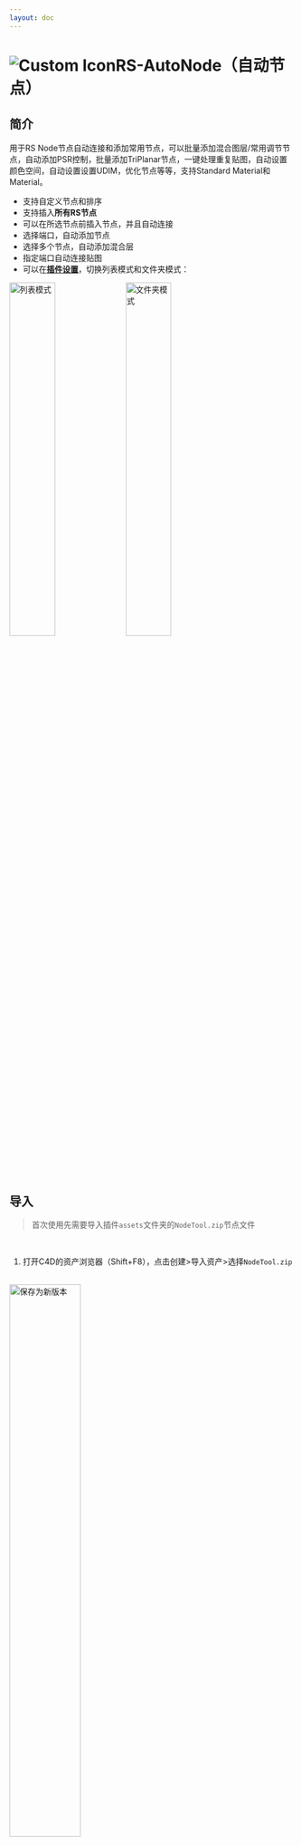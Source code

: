 ```yaml
---
layout: doc
---
```

# <span class="h1-icon"><img src="/img/RS-QuickNode.webp" alt="Custom Icon"></span>RS-AutoNode（自动节点）

## 简介

用于RS Node节点自动连接和添加常用节点，可以批量添加混合图层/常用调节节点，自动添加PSR控制，批量添加TriPlanar节点，一键处理重复贴图，自动设置颜色空间，自动设置设置UDIM，优化节点等等，支持Standard Material和 Material。

- 支持自定义节点和排序
- 支持插入**所有RS节点**
- 可以在所选节点前插入节点，并且自动连接
- 选择端口，自动添加节点
- 选择多个节点，自动添加混合层
- 指定端口自动连接贴图
- 可以在[**插件设置**](01-RNT-setting#文件夹-列表模式)，切换列表模式和文件夹模式：

<div class="img-to" >
  <img data-zoomable src="/img/plugin_list_mode.webp" alt="列表模式" width=40%>
  <img data-zoomable src="/img/plugin_folder_mode.webp" alt="文件夹模式" width=40%>
</div>

<br/>

## 导入

> 首次使用先需要导入插件`assets`文件夹的`NodeTool.zip`节点文件

<br/>

1. 打开C4D的资产浏览器（Shift+F8），点击创建>导入资产>选择`NodeTool.zip`
<br/>

<img data-zoomable src="/img/import_node_assets.webp" alt="保存为新版本" width=50%>

<br/>
<br/>

2. 导入之后可以在redshift的节点中的NodeTool文件夹找到相关节点资产

> 需要切换渲染器为Redshift，新建RS材质，然后打开材质节点面板才能看到节点资产文件

<br/>
<img data-zoomable src="/img/browse_node_assets.webp" alt="保存为新版本" width=50%>

<br/>

## 自定义节点资产

1. TriPlanar Control、UV PSR、Blur Node是打包好的节点资产，如果有需要可以选中节点后自己`自定义编辑`并且`保存为新版本`,下次调用就是新版本的节点资产。

2. 其他节点文件为空节点，用于调用命令，请不要修改

```
插件调用之后会自动转为节点组，所以如果是用农场或者分享工程也不受影响
```

<img data-zoomable src="/img/edit_node_assets.webp" alt="编辑节点资产" width=50%>
<img data-zoomable src="/img/save_node_as_new_version.webp" alt="保存为新版本" width=70%>

<br />
<br/>

## 设置菜单和常用节点

- AutoNode弹出菜单，可以在命令管理（Shift+F12）设置快捷键
- AutoNode的菜单可以在[**插件设置**](01-RNT-setting#文件夹-列表模式)切换列表模式。  
- 常用的节点可以点击右边的心形图标，设置过的节点会排在前面

<br />

<video controls>
  <source src="/img/autonode-set_common_nodes.webm" type="video/webm">
</video>

<br />
<br />

## 使用

- 选择需要插入的节点或者端口，然后在AutoNode的弹出菜单中选择节点`双击`

```md
在搜索栏输入`01`可以筛选TO PBR通道命令节点，输入`00`可以筛选命令节点
```

<br />

### 插入节点的三种方式

<br />
<br />

#### 1. 选择节点插入
* 选中节点，然后在AutoNode的弹出菜单中选择节点`双击`
* 一般用于调节节点的插入

<video controls>
  <source src="/img/autonode-insert_node_based_on_selection.webm" type="video/webm">
</video>
<br/>
<br/>

#### 2. 选择端口插入
* 选择需要插入的端口，然后在AutoNode的弹出菜单中选择节点`双击`
* 一般用于噪波等节点的插入

<video controls>
  <source src="/img/autonode-insert_node_based_on_port_selection.webm" type="video/webm">
</video>
<br/>
<br/>

#### 3. 选择节指定端口插入
* 选择需要插入的节点和端口，然后在AutoNode的弹出菜单中选择插入节点`双击`
* 用于一个节点连接多个端口的情况

<video controls>
  <source src="/img/autonode-insert_node_at_specified_port.webm" type="video/webm">
</video>
<br/>
<br/>


### 多选自动连接
* 选择多个节点，会自动连接
* 插件对所有节点进行了自动连接的设置，部分节点没有多个输入端口会跳过

<br/>

<video controls>
  <source src="/img/rs-nodetool_v2_4_auto_double_node.webm" type="video/webm">
</video>
<br/>
<br/>


### 混合节点的优化
* 插入节点对Color Layer、Bump Blender、Displacement Blender、Shader Switch节点进行了特别的优化
* 选择多个节点，会自动连接

> 如果想连接到材质还可以用[**TO PBR**](#to-pbr-指定通道连接)的命令

<br/>

<video controls>
  <source src="/img/autonode-layer_blend_node.webm" type="video/webm">
</video>
<br/>
<video controls>
  <source src="/img/rs-nodetool_v2_4_auto_rsshaderswitch.webm" type="video/webm">
</video>
<br/>
<br/>

### 其他节点的优化
-  选择圆角节点（Round Corners）会直接连接到凹凸
-  选择Color Splitter节点，会分离alpha通道
- 等等

<br/>

### TO PBR 指定通道连接
可以将所选节点连接到指定通道，并创建对应的调节节点，主要是用于没有关键词的贴图，或者其他节点
1. 选中所需节点，点击执行，会创建对应的调节节点并且连接到指定的通道
2. 如果选择的节点为贴图，会自动设置颜色模式。
3. 如果选择多个节点会自动创建混合图层


```md
在搜索栏输入`01`可以筛选TO PBR通道命令节点，输入`00`可以筛选命令节点
```

<br/>

<video controls>
  <source src="/img/autonode-to_pbr.webm" type="video/webm">
</video>
<br/>
<br/>



### TriPlanar（处理平铺）
- 选中所需贴图，点击执行就会为每个贴图创建TriPlanar节点然后连接。
- 可以直接全选所有节点，插件会自动判断，只为纹理节点添加TriPlanar节点
- 同时还会创建一个`TriPlanar Control`节点和控制所有TriPlanar节点的参数
- 执行完成后需要手动排列所有节点（Shift+L）


<br/>

<video controls>
  <source src="/img/autonode-set-triplanar.webm" type="video/webm">
</video>

<br/>
<br/>
<br/>


#### TriPlanar Control
TriPlanar Control节点组可以控制TriPlanar的大部分参数，包括偏移缩放等。还可以处理贴图平铺重复。

```
TriPlanar Control节点内置扭曲节点，用于处理重复贴图
```

![Alt text](/img/triplanar_control-node.webp){data-zoomable}

<br/>
<br/>

### 添加PSR控制（UV PSR）
- 可以为纹理节点添加PSR参数控制
- 选中所需贴图，点击执行就会创建`UV PSR节点`然后连接
- 可以选择多个节点，会自动过滤纹理节点，然添加`UV PSR节点`控制所有贴图

<br/>

<video controls>
  <source src="/img/autonode-add_uv_psr.webm" type="video/webm">
</video>


<br/>
<br/>
<br/>


#### UV PSR节点
- UV PSR节点可以控制贴图的缩放偏移旋转，还内置模糊功能

![Alt text](/img/uv-psr-node.webp){data-zoomable}


<br/>
<br/>


### 模糊节点(Blur Node)
- 可以为贴图节点添加模糊节点设置模糊效果，支持批量添加
- 可以全选节点，会自动过滤，只为贴图节点添加模糊节点

> Tip: 添加PSR控制中[UV PSR](#uv-psr节点)节点有内置模糊功能;  
如果已经添加UV PSR节点，可以不添加模糊节点；

<br/>

<video controls>
  <source src="/img/command-blur_node.webm" type="video/webm">
</video>

<br/>
<br/>


### 设置UDIM
- 用于处理多象限贴图
- 选中所需贴图，点击执行就会自动设置
- 如果检测到贴图的名称尾数后4位为`10xx`，就会将"10xx"替换为`<UDIM>`
- RS UDIM相关文档：[点击查看](https://help.maxon.net/r3d/cinema/en-us/#html/UDIM+and+UVTILE.html)

<br/>

<video controls>
  <source src="/img/autonode-set-udim.webm" type="video/webm">
</video>

<br/>
<br/>


### 设置颜色空间（颜色空间）
- 为RS Node节点（新版节点）纹理节点自动设置颜色空间
- 选中所需贴图，点击执行就会自动贴图设置颜色空间。
- 判断标准是根据所选贴图连接的通道，所以如果贴图没有连接是不会修改的
- 如果同一个贴图同时连接到不同通道可能会误判
- TIP: 插件连接的贴图会自动设置颜色空间，不需要单独设置

> 可以在插件设置中[设置颜色通道](01-RNT-setting#设置颜色通道)，根据需要添加端口ID

<br/>

<video controls>
  <source src="/img/autonode-set_color_space.webm" type="video/webm">
</video>

<br/>
<br/>


### 转为Sprite（To Sprite）

- 选中所需贴图，点击执行会将指定的贴图转为Sprite节点，并且自动连接
- 用于树叶等大量叶子的遮罩设置，可以大幅度节省资源加快渲染速度

<br/>

<video controls>
  <source src="/img/autonode-to-sprite.webm" type="video/webm">
</video>

<br/>
<br/>


### 优化节点

- 除了纹理节点和主材质节点，其他节点会隐藏预览和未使用的端口
- 主要是用于节点较多的情况，隐藏调节节点预览，方便浏览

<br/>

#### 优化全部（Optimize All）

- 全部节点都会被设置

<video controls>
  <source src="/img/autonode-optimize_all_node.webm" type="video/webm">
</video>

<br/>
<br/>
<br/>


#### 优化所选（Optimize Select）

- 只会设置所选节点

<video controls>
  <source src="/img/autonode-optimize_selected_node.webm" type="video/webm">
</video>

<br/>
<br/>
